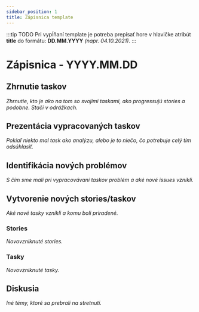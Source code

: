 ```yaml
---
sidebar_position: 1
title: Zápisnica template
---
```


:::tip TODO
Pri vypĺňaní template je potreba prepísať hore v hlavičke atribút **title** do formátu: **DD.MM.YYYY** *(napr. 04.10.2021)*. 
:::

# Zápisnica - YYYY.MM.DD

## Zhrnutie taskov

*Zhrnutie, kto je ako na tom so svojimi taskami, ako progressujú stories a podobne. Stačí v odrážkach.*

## Prezentácia vypracovaných taskov

*Pokiaľ niekto mal task ako analýzu, alebo je to niečo, čo potrebuje celý tím odsúhlasiť.*

## Identifikácia nových problémov

*S čím sme mali pri vypracovávaní taskov problém a aké nové issues vznikli.*

## Vytvorenie nových stories/taskov

*Aké nové tasky vznikli a komu boli priradené.*

### Stories

*Novovzniknuté stories.*

### Tasky

*Novovzniknuté tasky.*

## Diskusia

*Iné témy, ktoré sa prebrali na stretnutí.*



